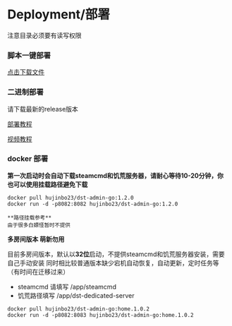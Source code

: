 # Deployment/部署
注意目录必须要有读写权限

### 脚本一键部署
[点击下载文件](https://github.com/hujinbo23/dst-admin-go/blob/main/docs/install/%E4%B8%80%E9%94%AE%E9%83%A8%E7%BD%B2%E8%84%9A%E6%9C%ACv4.6%E7%89%88%E6%9C%AC.sh.x)

### 二进制部署
请下载最新的release版本

[部署教程](https://blog.csdn.net/Dig_hoof/article/details/131296762)

[视频教程](https://www.bilibili.com/read/cv25125509)

### docker 部署

**第一次启动时会自动下载steamcmd和饥荒服务器，请耐心等待10-20分钟，你也可以使用挂载路径避免下载**

```
docker pull hujinbo23/dst-admin-go:1.2.0
docker run -d -p8082:8082 hujinbo23/dst-admin-go:1.2.0

**路径挂载参考**
由于很多白嫖怪暂时不提供
```

**多房间版本 萌新勿用**

目前多房间版本，默认以**32位**启动，不提供steamcmd和饥荒服务器安装，需要自己手动安装
同时相比较普通版本缺少宕机自动恢复，自动更新，定时任务等（有时间在迁移过来）

+ steamcmd 请填写 /app/steamcmd
+ 饥荒路径填写 /app/dst-dedicated-server

```
docker pull hujinbo23/dst-admin-go:home.1.0.2
docker run -d -p8082:8083 hujinbo23/dst-admin-go:home.1.0.2
```
